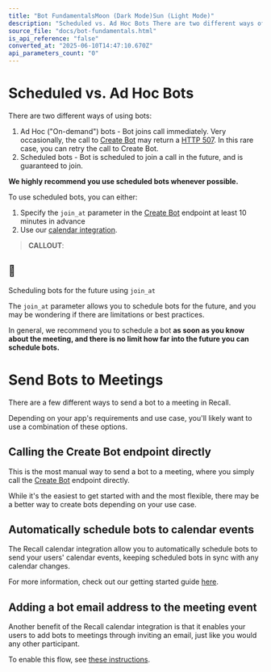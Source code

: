 ```yaml
---
title: "Bot FundamentalsMoon (Dark Mode)Sun (Light Mode)"
description: "Scheduled vs. Ad Hoc Bots There are two different ways of using bots: Ad Hoc (\"On-demand\") bots - Bot joins call immediately. Very occasionally, the call to Create Bot may return a HTTP 507 . In this rare case, you can retry the call to Create Bot. Scheduled bots - Bot is scheduled to join a call in..."
source_file: "docs/bot-fundamentals.html"
is_api_reference: "false"
converted_at: "2025-06-10T14:47:10.670Z"
api_parameters_count: "0"
---
```

# Scheduled vs. Ad Hoc Bots

[](#scheduled-vs-ad-hoc-bots)

There are two different ways of using bots:

1.  Ad Hoc ("On-demand") bots - Bot joins call immediately. Very occasionally, the call to [Create Bot](/reference/bot_create.md) may return a [HTTP 507](https://recallai.readme.io/reference/errors#adhoc-bot-pool-errors). In this rare case, you can retry the call to Create Bot.
2.  Scheduled bots - Bot is scheduled to join a call in the future, and is guaranteed to join.

**We highly recommend you use scheduled bots whenever possible.**

To use scheduled bots, you can either:

1.  Specify the `join_at` parameter in the [Create Bot](https://recallai.readme.io/reference/bot_create) endpoint at least 10 minutes in advance
2.  Use our [calendar integration](calendar-integration).

> **CALLOUT**:

## 📘

Scheduling bots for the future using `join_at`

The `join_at` parameter allows you to schedule bots for the future, and you may be wondering if there are limitations or best practices.

In general, we recommend you to schedule a bot **as soon as you know about the meeting, and there is no limit how far into the future you can schedule bots.**

# Send Bots to Meetings

[](#send-bots-to-meetings)

There are a few different ways to send a bot to a meeting in Recall.

Depending on your app's requirements and use case, you'll likely want to use a combination of these options.

## Calling the Create Bot endpoint directly

[](#calling-the-create-bot-endpoint-directly)

This is the most manual way to send a bot to a meeting, where you simply call the [Create Bot](/reference/bot_create.md) endpoint directly.

While it's the easiest to get started with and the most flexible, there may be a better way to create bots depending on your use case.

## Automatically schedule bots to calendar events

[](#automatically-schedule-bots-to-calendar-events)

The Recall calendar integration allow you to automatically schedule bots to send your users' calendar events, keeping scheduled bots in sync with any calendar changes.

For more information, check out our getting started guide [here](calendar-integration).

## Adding a bot email address to the meeting event

[](#adding-a-bot-email-address-to-the-meeting-event)

Another benefit of the Recall calendar integration is that it enables your users to add bots to meetings through inviting an email, just like you would any other participant.

To enable this flow, see [these instructions](calendar-integration-faq#how-do-i-add-a-bot-to-a-calendar-event-via-email).
